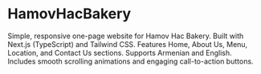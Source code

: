 # HamovHacBakery
Simple, responsive one-page website for Hamov Hac Bakery. Built with Next.js (TypeScript) and Tailwind CSS. Features Home, About Us, Menu, Location, and Contact Us sections. Supports Armenian and English. Includes smooth scrolling animations and engaging call-to-action buttons.
